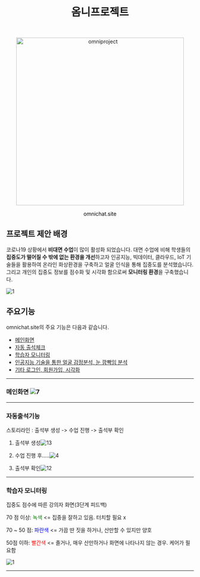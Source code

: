 <h1 align="center"> 옴니프로젝트 </h1> <br>
<p align="center">
    <img alt="omniproject" title="omni" src="https://user-images.githubusercontent.com/25981278/103296428-6ac7c380-4a39-11eb-966c-dbc715510099.jpg" width="450">
</p>

<p align="center">
<a href="https://omnichat.site" style="color:black; text-decoration:none;">omnichat.site</a> 
</p>


## 프로젝트 제안 배경

코로나19 상황에서 **비대면 수업**이 많이 활성화 되었습니다. 대면 수업에 비해 학생들의 **집중도가 떨어질 수 밖에 없는 환경을 개선**하고자 인공지능, 빅데이터, 클라우드, IoT 기술들을 활용하여 온라인 화상환경을 구축하고 얼굴 인식을 통해 집중도를 분석했습니다. 그리고 개인의 집중도 정보를 점수화 및 시각화 함으로써 **모니터링 환경**을 구축했습니다.

![1](https://user-images.githubusercontent.com/25981278/103293334-073a9780-4a33-11eb-99f7-b91ce46db870.gif)



## 주요기능

omnichat.site의 주요 기능은 다음과 같습니다.

- [메인화면](#메인화면)
- [자동 출석체크](#자동출석기능)
- [학습자 모니터링](#학습자-모니터링)
- [인공지능 기술을 통한 얼굴 감정분석, 눈 깜빡임 분석](#인공지능)
- [기타 로그인, 회원가입, 시각화](기타-로그인,-회원가입,-시각화)

------

### 메인화면 ![7](https://user-images.githubusercontent.com/25981278/103296278-250afb00-4a39-11eb-9f27-39acec25d467.PNG)

------

### 자동출석기능

스토리라인 : 출석부 생성 -> 수업 진행 -> 출석부 확인

1. 출석부 생성![13](https://j.gifs.com/xnRmD9.gif)

2. 수업 진행 후.....![4](https://user-images.githubusercontent.com/25981278/103294745-cb550180-4a35-11eb-9dbb-f9bdd3b5ff17.gif)

   

3. 출석부 확인![12](https://user-images.githubusercontent.com/25981278/103296293-2b00dc00-4a39-11eb-95bf-78c63e2c73fa.gif)

------

### 학습자 모니터링

집중도 점수에 따른 강의자 화면(3단계 피드백)

70 점 이상: <span style="color:green;">녹색</span> <= 집중을 잘하고 있음. 터치할 필요 x

70 ~ 50 점: <span style="color: blue;">파란색</span> <= 가끔 딴 짓을 하거나, 산만할 수 있지만 양호

50점 이하: <span style="color: red;">빨간색</span> <= 졸거나, 매우 산만하거나 화면에 나타나지 않는 경우. 케어가 필요함

![1](https://user-images.githubusercontent.com/25981278/103293334-073a9780-4a33-11eb-99f7-b91ce46db870.gif)

------


